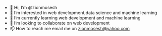 - 👋 Hi, I’m @zionmosesh
- 👀 I’m interested in web development,data science and machine learning
- 🌱 I’m currently learning web development and machine learning
- 💞️ I’m looking to collaborate on web development
- 📫 How to reach me email me on zionmosesh@yahoo.com

<!---
zionmosesh/zionmosesh is a ✨ special ✨ repository because its `README.md` (this file) appears on your GitHub profile.
You can click the Preview link to take a look at your changes.
--->
